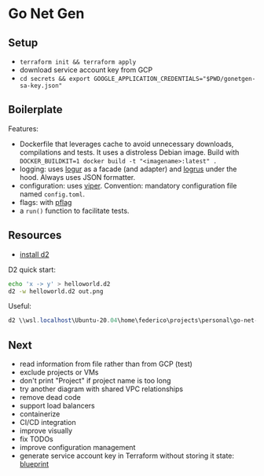 # Go Net Gen

## Setup

- `terraform init && terraform apply`
- download service account key from GCP
- `cd secrets && export GOOGLE_APPLICATION_CREDENTIALS="$PWD/gonetgen-sa-key.json"`

## Boilerplate

Features:

- Dockerfile that leverages cache to avoid unnecessary downloads, compilations
  and tests. It uses a distroless Debian image. Build with `DOCKER_BUILDKIT=1
  docker build -t "<imagename>:latest" .`
- logging: uses [logur](https://github.com/logur/logur) as a facade (and
  adapter) and [logrus](https://github.com/sirupsen/logrus) under the hood.
  Always uses JSON formatter.
- configuration: uses [viper](https://github.com/spf13/viper). Convention:
  mandatory configuration file named `config.toml`.
- flags: with [pflag](https://github.com/spf13/pflag)
- a `run()` function to facilitate tests.

## Resources

- [install d2](https://d2lang.com/tour/install)

D2 quick start:

```bash
echo 'x -> y' > helloworld.d2
d2 -w helloworld.d2 out.png
```

Useful:

```powershell
d2 \\wsl.localhost\Ubuntu-20.04\home\federico\projects\personal\go-net-gen\cmd\app\out.d2 out.png
```

## Next

- read information from file rather than from GCP (test)
- exclude projects or VMs
- don't print "Project" if project name is too long
- try another diagram with shared VPC relationships
- remove dead code
- support load balancers
- containerize
- CI/CD integration
- improve visually
- fix TODOs
- improve configuration management
- generate service account key in Terraform without storing it state: [blueprint](https://github.com/GoogleCloudPlatform/cloud-foundation-fabric/tree/v19.0.0/blueprints/cloud-operations/onprem-sa-key-management)

